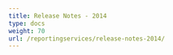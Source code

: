 ```yaml
---
title: Release Notes - 2014
type: docs
weight: 70
url: /reportingservices/release-notes-2014/
---
```



